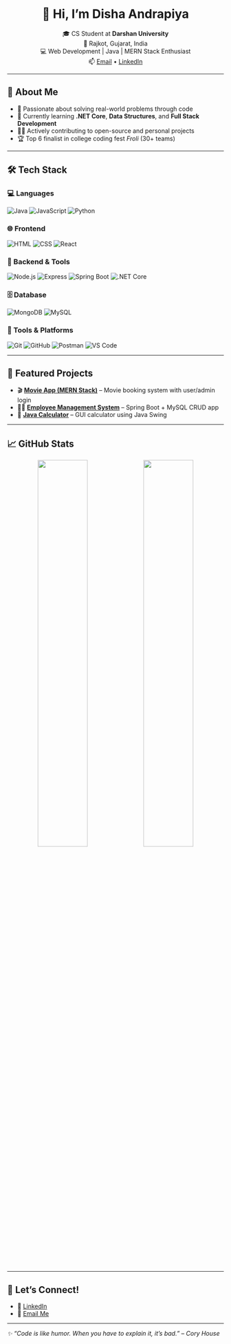 <h1 align="center">👋 Hi, I’m Disha Andrapiya</h1>

<p align="center">
🎓 CS Student at <b>Darshan University</b> <br/>
📍 Rajkot, Gujarat, India <br/>
💻 Web Development | Java | MERN Stack Enthusiast <br/>
📫 <a href="dishaandrapiya1812@gmail.com">Email</a> • <a href="https://www.linkedin.com/indisha-andrapiya-2ba5342b4/">LinkedIn</a>
</p>

---

## 🚀 About Me

- 🎯 Passionate about solving real-world problems through code  
- 🧠 Currently learning **.NET Core**, **Data Structures**, and **Full Stack Development**  
- 👩‍💻 Actively contributing to open-source and personal projects  
- 🏆 Top 6 finalist in college coding fest *Froli* (30+ teams)

---

## 🛠️ Tech Stack

### 💻 Languages
![Java](https://img.shields.io/badge/Java-ED8B00?style=flat-square&logo=java&logoColor=white)
![JavaScript](https://img.shields.io/badge/JavaScript-F7DF1E?style=flat-square&logo=javascript&logoColor=black)
![Python](https://img.shields.io/badge/Python-3776AB?style=flat-square&logo=python&logoColor=white)

### 🌐 Frontend
![HTML](https://img.shields.io/badge/HTML5-E34F26?style=flat-square&logo=html5&logoColor=white)
![CSS](https://img.shields.io/badge/CSS3-1572B6?style=flat-square&logo=css3&logoColor=white)
![React](https://img.shields.io/badge/React-20232A?style=flat-square&logo=react&logoColor=61DAFB)

### 🔧 Backend & Tools
![Node.js](https://img.shields.io/badge/Node.js-339933?style=flat-square&logo=nodedotjs&logoColor=white)
![Express](https://img.shields.io/badge/Express.js-000000?style=flat-square&logo=express&logoColor=white)
![Spring Boot](https://img.shields.io/badge/Spring_Boot-6DB33F?style=flat-square&logo=spring-boot&logoColor=white)
![.NET Core](https://img.shields.io/badge/.NET-512BD4?style=flat-square&logo=dotnet&logoColor=white)

### 🗄️ Database
![MongoDB](https://img.shields.io/badge/MongoDB-4EA94B?style=flat-square&logo=mongodb&logoColor=white)
![MySQL](https://img.shields.io/badge/MySQL-4479A1?style=flat-square&logo=mysql&logoColor=white)

### 🧰 Tools & Platforms
![Git](https://img.shields.io/badge/Git-F05032?style=flat-square&logo=git&logoColor=white)
![GitHub](https://img.shields.io/badge/GitHub-181717?style=flat-square&logo=github&logoColor=white)
![Postman](https://img.shields.io/badge/Postman-FF6C37?style=flat-square&logo=postman&logoColor=white)
![VS Code](https://img.shields.io/badge/VS%20Code-007ACC?style=flat-square&logo=visual-studio-code&logoColor=white)

---

## 📂 Featured Projects

- 🎬 [**Movie App (MERN Stack)**](https://github.com/andrapiyadisha/Movie_App) – Movie booking system with user/admin login
- 👩‍💼 [**Employee Management System**](https://github.com/andrapiyadisha/Employee-Management-System) – Spring Boot + MySQL CRUD app
- 🔢 [**Java Calculator**](https://github.com/andrapiyadisha/Java-Calculator) – GUI calculator using Java Swing

---

## 📈 GitHub Stats

<p align="center">
  <img src="https://github-readme-stats.vercel.app/api?username=andrapiyadisha&show_icons=true&theme=github_dark&hide_border=true" width="48%" />
  <img src="https://github-readme-streak-stats.herokuapp.com/?user=andrapiyadisha&theme=github-dark&hide_border=true" width="48%" />
</p>

---

## 🤝 Let’s Connect!

- 💼 [LinkedIn](https://www.linkedin.com/in/your-profile/)
- 📧 [Email Me](mailto:your.email@example.com)

---

_✨ “Code is like humor. When you have to explain it, it’s bad.” – Cory House_

